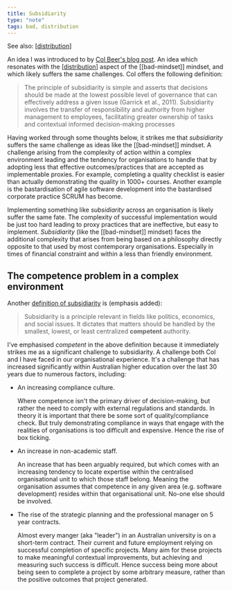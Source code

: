 ```yaml
---
title: Subsidiarity
type: "note"
tags: bad, distribution 
---
```


See also: [[distribution]]

An idea I was introduced to by [Col Beer's blog post](https://beerc.wordpress.com/2025/03/14/subsidiarity/). An idea which resonates with the [[distribution]] aspect of the [[bad-mindset]] mindset, and which likely suffers the same challenges. Col offers the following definition:

> The principle of subsidiarity is simple and asserts that decisions should be made at the lowest possible level of governance that can effectively address a given issue (Garrick et al., 2011). Subsidiarity involves the transfer of responsibility and authority from higher management to employees, facilitating greater ownership of tasks and contextual informed decision-making processes

Having worked through some thoughts below, it strikes me that _subsidiarity_ suffers the same challenge as ideas like the [[bad-mindset]] mindset. A challenge arising from the complexity of action within a complex environment leading and the tendency for organisations to handle that by adopting less that effective outcomes/practices that are accepted as implementable proxies. For example, completing a quality checklist is easier than actually demonstrating the quality in 1000+ courses. Another example is the bastardisation of agile software development into the bastardised corporate practice SCRUM has become.

Implementing something like _subsidiarity_ across an organisation is likely suffer the same fate. The complexity of successful implementation would be just too hard leading to proxy practices that are ineffective, but easy to implement. _Subsidiarity_ (like the [[bad-mindset]] mindset) faces the additional complexity that arises from being based on a philosophy directly opposite to that used by most contemporary organisations. Especially in times of financial constraint and within a less than friendly environment.

## The competence problem in a complex environment

Another [definition of subsidiarity](https://quickonomics.com/terms/subsidiarity/) is (emphasis added):

> Subsidiarity is a principle relevant in fields like politics, economics, and social issues. It dictates that matters should be handled by the smallest, lowest, or least centralized **competent** authority.

I've emphasised _competent_ in the above definition because it immediately strikes me as a significant challenge to subsidiarity. A challenge both Col and I have faced in our organisational experience. It's a challenge that has increased significantly within Australian higher education over the last 30 years due to numerous factors, including:

- An increasing compliance culture.

    Where competence isn't the primary driver of decision-making, but rather the need to comply with external regulations and standards. In theory it is important that there be some sort of quality/compliance check. But truly demonstrating compliance in ways that engage with the realities of organisations is too difficult and expensive. Hence the rise of box ticking.

- An increase in non-academic staff.

    An increase that has been arguably required, but which comes with an increasing tendency to locate expertise within the centralised organisational unit to which those staff belong. Meaning the organisation assumes that competence in any given area (e.g. software development) resides within that organisational unit. No-one else should be involved.

- The rise of the strategic planning and the professional manager on 5 year contracts.

    Almost every manger (aka "leader") in an Australian university is on a short-term contract. Their current and future employment relying on successful completion of specific projects. Many aim for these projects to make meaningful contextual improvements, but achieving and measuring such success is difficult. Hence success being more about being seen to complete a project by some arbitrary measure, rather than the positive outcomes that project generated.

[//begin]: # "Autogenerated link references for markdown compatibility"
[distribution]: distribution "Distribution"
[bad]: ../CASA/bad "BAD - Bricolage Affordances Distribution"
[//end]: # "Autogenerated link references"
